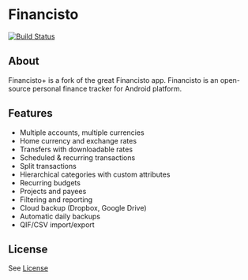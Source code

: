 # Financisto

[![Build Status](https://app.bitrise.io/app/a4284a64a52e1063/status.svg?token=-JUe6I0K_79mxYjxLGp9BA&branch=master)](https://app.bitrise.io/app/a4284a64a52e1063)

## About

Financisto+ is a fork of the great Financisto app.
Financisto is an open-source personal finance tracker for Android platform.

## Features

- Multiple accounts, multiple currencies 
- Home currency and exchange rates
- Transfers with downloadable rates
- Scheduled & recurring transactions
- Split transactions
- Hierarchical categories with custom attributes
- Recurring budgets
- Projects and payees
- Filtering and reporting
- Cloud backup (Dropbox, Google Drive)
- Automatic daily backups
- QIF/CSV import/export

## License

See [License](license.txt)
